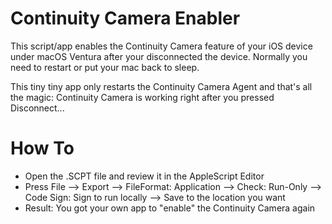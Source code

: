 # Continuity Camera Enabler
This script/app enables the Continuity Camera feature of your iOS device under macOS Ventura after your disconnected the device.
Normally you need to restart or put your mac back to sleep.

This tiny tiny app only restarts the Continuity Camera Agent and that's all the magic: Continuity Camera is working right after you pressed Disconnect...

# How To
- Open the .SCPT file and review it in the AppleScript Editor
- Press File --> Export --> FileFormat: Application --> Check: Run-Only --> Code Sign: Sign to run locally --> Save to the location you want
- Result: You got your own app to "enable" the Continuity Camera again

